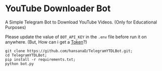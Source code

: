 # YouTube Downloader Bot
A Simple Telegram Bot to Download YouTube Videos. (Only for Educational Purposes)

Please update the value of `BOT_API_KEY` in the `.env` file before run it on anywhere. 
(But, How can i get a [Token](https://core.telegram.org/bots/tutorial#obtain-your-bot-token)?)

```
git clone https://github.com/hansanaD/TelegramYTDLBot.git;
cd TelegramYTDLBot;
pip install -r requirements.txt;
python bot.py

```


